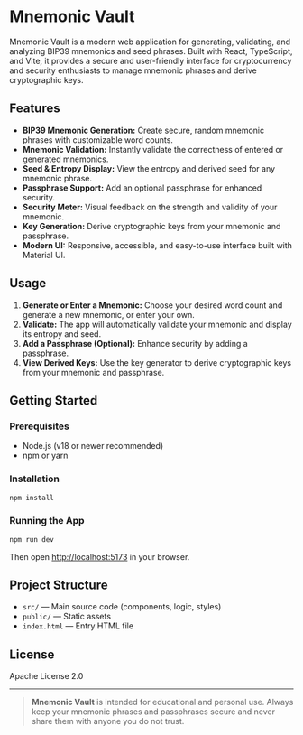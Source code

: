 # Mnemonic Vault

Mnemonic Vault is a modern web application for generating, validating, and analyzing BIP39 mnemonics and seed phrases. Built with React, TypeScript, and Vite, it provides a secure and user-friendly interface for cryptocurrency and security enthusiasts to manage mnemonic phrases and derive cryptographic keys.

## Features

- **BIP39 Mnemonic Generation:** Create secure, random mnemonic phrases with customizable word counts.
- **Mnemonic Validation:** Instantly validate the correctness of entered or generated mnemonics.
- **Seed & Entropy Display:** View the entropy and derived seed for any mnemonic phrase.
- **Passphrase Support:** Add an optional passphrase for enhanced security.
- **Security Meter:** Visual feedback on the strength and validity of your mnemonic.
- **Key Generation:** Derive cryptographic keys from your mnemonic and passphrase.
- **Modern UI:** Responsive, accessible, and easy-to-use interface built with Material UI.

## Usage

1. **Generate or Enter a Mnemonic:** Choose your desired word count and generate a new mnemonic, or enter your own.
2. **Validate:** The app will automatically validate your mnemonic and display its entropy and seed.
3. **Add a Passphrase (Optional):** Enhance security by adding a passphrase.
4. **View Derived Keys:** Use the key generator to derive cryptographic keys from your mnemonic and passphrase.

## Getting Started

### Prerequisites

- Node.js (v18 or newer recommended)
- npm or yarn

### Installation

```bash
npm install
```

### Running the App

```bash
npm run dev
```

Then open [http://localhost:5173](http://localhost:5173) in your browser.

## Project Structure

- `src/` — Main source code (components, logic, styles)
- `public/` — Static assets
- `index.html` — Entry HTML file

## License

Apache License 2.0

---

> **Mnemonic Vault** is intended for educational and personal use. Always keep your mnemonic phrases and passphrases secure and never share them with anyone you do not trust.
